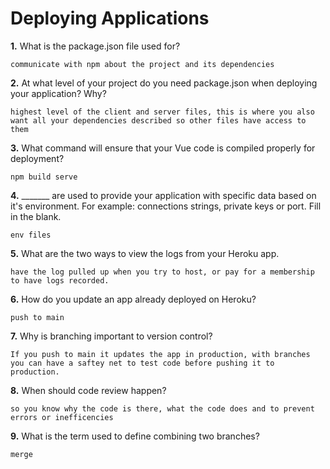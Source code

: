 # Deploying Applications

**1.** What is the package.json file used for?
<!-- enter you answer in the space below -->
```
communicate with npm about the project and its dependencies
``` 
**2.** At what level of your project do you need package.json when deploying your application? Why?
<!-- enter you answer in the space below -->
```
highest level of the client and server files, this is where you also want all your dependencies described so other files have access to them
```
**3.** What command will ensure that your Vue code is compiled properly for deployment?
<!-- enter you answer in the space below -->
```
npm build serve
```
**4.** _______ are used to provide your application with specific data based on it's environment. For example: connections strings, private keys or port. Fill in the blank.
<!-- enter you answer in the space below -->
```
env files
```
**5.** What are the two ways to view the logs from your Heroku app.
<!-- enter you answer in the space below -->
```
have the log pulled up when you try to host, or pay for a membership to have logs recorded.
```
**6.** How do you update an app already deployed on Heroku?
<!-- enter you answer in the space below -->
```
push to main
```
**7.** Why is branching important to version control?
<!-- enter you answer in the space below -->
```
If you push to main it updates the app in production, with branches you can have a saftey net to test code before pushing it to production.
```
**8.** When should code review happen?
<!-- enter you answer in the space below -->
```
so you know why the code is there, what the code does and to prevent errors or inefficencies
```
**9.** What is the term used to define combining two branches?
<!-- enter you answer in the space below -->
```
merge
```
